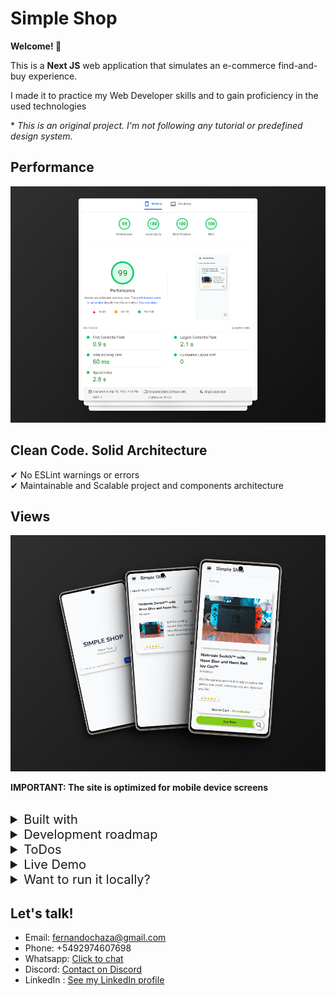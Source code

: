 # Simple Shop

**Welcome! 👋**

This is a **Next JS** web application that simulates an e-commerce find-and-buy experience.  

I made it to practice my Web Developer skills and to gain proficiency in the used technologies 

\* *This is an original project. I'm not following any tutorial or predefined design system.*

## Performance
![Website performance metrics](docs/screenshots/performance.png)

## Clean Code. Solid Architecture
✔ No ESLint warnings or errors  
✔ Maintainable and Scalable project and components architecture

## Views
![Screenshots of mobile views](docs/screenshots/3views.png)

**IMPORTANT: The site is optimized for mobile device screens**  
<br>

<details>
<summary style="font-size: 20px">Built with</summary>
<br>  

- [React](https://reactjs.org/)
- [Next.JS 13](https://nextjs.org/docs/app) - Using the brand new App Router paradigm
- [Typescript](https://www.typescriptlang.org/)
- [Tailwind CSS](https://tailwindcss.com/)
- [React Hook Form](https://react-hook-form.com/)
- [Auto Animate](https://auto-animate.formkit.com/) - For subtle animations
- [Vercel](https://vercel.com/)  
<br>
</details>


<details>
<summary style="font-size: 20px">Development roadmap</summary>
<br>

&nbsp;&nbsp; &#9745; Prepare environment  
&nbsp;&nbsp; &#9745; Create and clean-up Next.JS project  
&nbsp;&nbsp; &#9745; Configure main layout (Fonts, Metadata for SEO)  
&nbsp;&nbsp; &#9745; Create pages using App router paradigm  
&nbsp;&nbsp; &#9745; Create landing page with search bar  
&nbsp;&nbsp; &#9745; Handle search functionality with React Hook Forms  
&nbsp;&nbsp; &#9745; Create results page  
&nbsp;&nbsp; &#9745; Create product page  
&nbsp;&nbsp; &#9745; Add neumorphism style. Using Tailwind CSS  
&nbsp;&nbsp; &#9745; Add simple transitions to improve UI  
&nbsp;&nbsp; &#9745; Create endpoints for products searching using route.ts inside API route  
&nbsp;&nbsp; &#9745; Check accessibility (aria labels, contrast issues)  
&nbsp;&nbsp; &#9745; Optimize for performance (es, fonts preloading)  
&nbsp;&nbsp; &#9745; Check and fix linter suggestions  
&nbsp;&nbsp; &#9745; Deploy on Vercel  
&nbsp;&nbsp; &#9745; Create Readme  
<br>

</details>

<details>
<summary style="font-size: 20px">ToDos</summary>
<br>

&nbsp;&nbsp; &#9744; Add end-to-end testing  
&nbsp;&nbsp; &#9744; Add media queries  
&nbsp;&nbsp; &#9744; Add skeletons on loading  
&nbsp;&nbsp; &#9744; Improve error handling and error displaying  
&nbsp;&nbsp; &#9744; Add more products to the database  
&nbsp;&nbsp; &#9744; Dark/Light Mode  
<br>

</details>

<details>
<summary style="font-size: 20px">Live Demo</summary>
<br>

Check out and test the live demo of the application: [Simple Shop](https://simple-shop-nine.vercel.app/)

** Please, feel free to reach out to me if you have any suggestions **

<br>

</details>


<details>
<summary style="font-size: 20px">Want to run it locally?</summary>
<br>
Follow these steps:

1. Clone the repository.
   - `git clone https://github.com/fernandochaza/pruebas-tecnicas.git`  


2. Access the project folder.
   - The project files are in a subdirectory. You will need to access it before installing the dependencies.
   - The directory is: `02-bazar-universal/fernandochaza/simple-shop` 

3. Install dependencies.

   - Once you're in 'simple-shop' directory, run: 
     - `npm install`

4. Start the development server with: 
   - `npm run dev`

</details>

## Let's talk!

* Email: fernandochaza@gmail.com
* Phone: +5492974607698
* Whatsapp: [Click to chat](https://wa.me/5492974607698) 
* Discord: [Contact on Discord](https://discord.com/users/413889897909321729)
* LinkedIn : [See my LinkedIn profile](https://www.linkedin.com/in/fernandochazarreta/)
